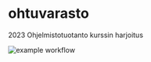 # ohtuvarasto
2023 Ohjelmistotuotanto kurssin harjoitus

![example workflow](https://github.com/TommiTH/ohtuvarasto/workflows/CI/badge.svg)

